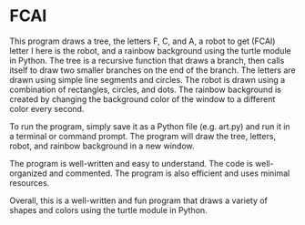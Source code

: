 # FCAI

This program draws a tree, the letters F, C, and A, a robot to get (FCAI) letter I here is the robot, and a rainbow background using the turtle module in Python. The tree is a recursive function that draws a branch, then calls itself to draw two smaller branches on the end of the branch. The letters are drawn using simple line segments and circles. The robot is drawn using a combination of rectangles, circles, and dots. The rainbow background is created by changing the background color of the window to a different color every second.

To run the program, simply save it as a Python file (e.g. art.py) and run it in a terminal or command prompt. The program will draw the tree, letters, robot, and rainbow background in a new window.

The program is well-written and easy to understand. The code is well-organized and commented. The program is also efficient and uses minimal resources.

Overall, this is a well-written and fun program that draws a variety of shapes and colors using the turtle module in Python.
